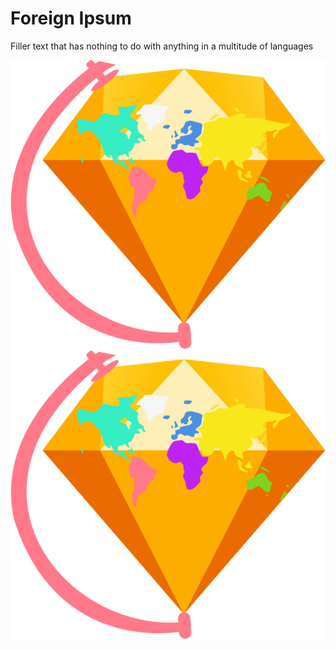 # Foreign Ipsum

Filler text that has nothing to do with anything in a multitude of languages 

![Foreign Ipsum Logo](https://raw.githubusercontent.com/3raxton/ForeignIpsum/master/Group%202.png)
![Foreign Ipsum Logo](https://raw.githubusercontent.com/3raxton/ForeignIpsum/master/group-2.png)
